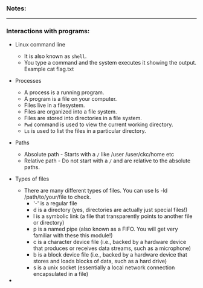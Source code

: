 ### Notes:

---

### Interactions with programs:

* Linux command line
  * It is also known as `shell`.
  * You type a command and the system executes it showing the output. Example cat flag.txt

* Processes
  * A process is a running program.
  * A program is a file on your computer.
  * Files live in a filesystem.
  * Files are organized into a file system.
  * Files are stored into directories in a file system.
  * `Pwd` command is used to view the current working directory.
  * `Ls` is used to list the files in a particular directory.

* Paths 
  * Absolute path - Starts with a `/` like /user /user/ckc/home etc
  * Relative path - Do not start with a `/` and are relative to the absolute paths.

* Types of files 
  * There are many different types of files. You can use ls -ld /path/to/your/file to check.
    * '-' is a regular file
    * d is a directory (yes, directories are actually just special files!)
    * l is a symbolic link (a file that transparently points to another file or directory)
    * p is a named pipe (also known as a FIFO. You will get very familiar with these this module!)
    * c is a character device file (i.e., backed by a hardware device that produces or receives data streams, such as a microphone)
    * b is a block device file (i.e., backed by a hardware device that stores and loads blocks of data, such as a hard drive)
    * s is a unix socket (essentially a local network connection encapsulated in a file)

* 
